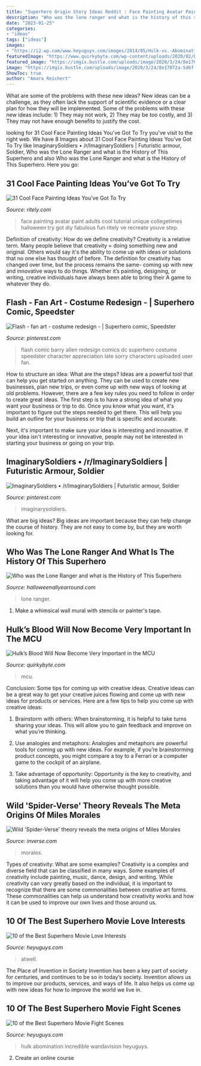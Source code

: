 ```yaml
---
title: "Superhero Origin Story Ideas Reddit : Face Painting Avatar Paint Adults Cool Tutorial Unique Collegetimes Halloween Try Got Diy Fabulous Fun Ritely Ve Recreate Youve Step"
description: "Who was the lone ranger and what is the history of this superhero"
date: "2023-01-25"
categories:
- "ideas"
tags: ["ideas"]
images:
- "https://i2.wp.com/www.heyuguys.com/images/2014/05/Hulk-vs.-Abomination.png?fit=1012%2C528&amp;ssl=1"
featuredImage: "https://www.quirkybyte.com/wp-content/uploads/2020/02/hulk-blood-780x470.png"
featured_image: "https://imgix.bustle.com/uploads/image/2020/3/24/8e17072a-5d6f-4ab0-bd39-342a24fc7184-spiderman-into-spider-verse-5k-7b-2048x2048-1020x1020.jpg?w=2000&amp;h=640&amp;fit=crop&amp;crop=focalpoint&amp;auto=format%2Ccompress&amp;fp-x=0.44834307992202727&amp;fp-y=0.3157894736842105"
image: "https://imgix.bustle.com/uploads/image/2020/3/24/8e17072a-5d6f-4ab0-bd39-342a24fc7184-spiderman-into-spider-verse-5k-7b-2048x2048-1020x1020.jpg?w=2000&amp;h=640&amp;fit=crop&amp;crop=focalpoint&amp;auto=format%2Ccompress&amp;fp-x=0.44834307992202727&amp;fp-y=0.3157894736842105"
ShowToc: true
author: "Amara Reichert"
---
```



What are some of the problems with these new ideas?
New ideas can be a challenge, as they often lack the support of scientific evidence or a clear plan for how they will be implemented. Some of the problems with these new ideas include: 1) They may not work, 2) They may be too costly, and 3) They may not have enough benefits to justify the cost.

	

		
looking for 31 Cool Face Painting Ideas You’ve Got To Try you've visit to the right web. We have 8 Images about 31 Cool Face Painting Ideas You’ve Got To Try like ImaginarySoldiers • /r/ImaginarySoldiers | Futuristic armour, Soldier, Who was the Lone Ranger and what is the History of This Superhero and also Who was the Lone Ranger and what is the History of This Superhero. Here you go:
		
    
## 31 Cool Face Painting Ideas You’ve Got To Try

<img loading=lazy src="https://cdn.ritely.com/wp-content/uploads/2016/08/collegetimes.com-face-paint-tutorial-avatar-907.jpg" onerror="this.onerror=null;this.src='https://tse4.mm.bing.net/th?id=OIP.0x2QfnQrWukvkEQlTqWXjwHaMF&amp;pid=15.1';" alt="31 Cool Face Painting Ideas You’ve Got To Try">

_Source: ritely.com_

>face painting avatar paint adults cool tutorial unique collegetimes halloween try got diy fabulous fun ritely ve recreate youve step. 

	

Definition of creativity: How do we define creativity?
Creativity is a relative term. Many people believe that creativity = doing something new and original. Others would say it's the ability to come up with ideas or solutions that no one else has thought of before. The definition for creativity has changed over time, but the process remains the same- coming up with new and innovative ways to do things. Whether it’s painting, designing, or writing, creative individuals have always been able to bring their A game to whatever they do.

    
## Flash - Fan Art - Costume Redesign - | Superhero Comic, Speedster

<img loading=lazy src="https://i.pinimg.com/736x/76/f3/8c/76f38c10fd12aea4bddf3571b7879339.jpg" onerror="this.onerror=null;this.src='https://tse3.mm.bing.net/th?id=OIP.GyQuCelNbaMQsdYmSHHlwgAAAA&amp;pid=15.1';" alt="Flash - fan art - costume redesign - | Superhero comic, Speedster">

_Source: pinterest.com_

>flash comic barry allen redesign comics dc superhero costume speedster character appreciation late sorry characters uploaded user fan. 

	

How to structure an idea: What are the steps?
Ideas are a powerful tool that can help you get started on anything. They can be used to create new businesses, plan new trips, or even come up with new ways of looking at old problems. However, there are a few key rules you need to follow in order to create great ideas.
The first step is to have a strong idea of what you want your business or trip to do. Once you know what you want, it's important to figure out the steps needed to get there. This will help you build an outline for your business or trip that is specific and accurate.

Next, it's important to make sure your idea is interesting and innovative. If your idea isn't interesting or innovative, people may not be interested in starting your business or going on your trip.

    
## ImaginarySoldiers • /r/ImaginarySoldiers | Futuristic Armour, Soldier

<img loading=lazy src="https://i.pinimg.com/originals/47/6e/26/476e2644e45dd576543d534742b3f903.jpg" onerror="this.onerror=null;this.src='https://tse4.mm.bing.net/th?id=OIP.qt70W8fjaFQR6EiEU1gSaAHaKD&amp;pid=15.1';" alt="ImaginarySoldiers • /r/ImaginarySoldiers | Futuristic armour, Soldier">

_Source: pinterest.com_

>imaginarysoldiers. 

	

What are big ideas?
Big ideas are important because they can help change the course of history. They are not easy to come by, but they are worth looking for.

    
## Who Was The Lone Ranger And What Is The History Of This Superhero

<img loading=lazy src="https://halloweenallyearround.com/wp-content/uploads/2013/07/lone-ranger.jpg" onerror="this.onerror=null;this.src='https://tse3.mm.bing.net/th?id=OIP.Nk5eWBZyqiC0GeftvWQdcgHaE7&amp;pid=15.1';" alt="Who was the Lone Ranger and what is the History of This Superhero">

_Source: halloweenallyearround.com_

>lone ranger. 

	

1. Make a whimsical wall mural with stencils or painter's tape.

    
## Hulk’s Blood Will Now Become Very Important In The MCU

<img loading=lazy src="https://www.quirkybyte.com/wp-content/uploads/2020/02/hulk-blood-780x470.png" onerror="this.onerror=null;this.src='https://tse2.mm.bing.net/th?id=OIP.9xtQbnJQWDdfqTK4r7-WQgHaEd&amp;pid=15.1';" alt="Hulk’s Blood Will Now Become Very Important in the MCU">

_Source: quirkybyte.com_

>mcu. 

	

Conclusion: Some tips for coming up with creative ideas.
Creative ideas can be a great way to get your creative juices flowing and come up with new ideas for products or services. Here are a few tips to help you come up with creative ideas:
1. Brainstorm with others: When brainstorming, it is helpful to take turns sharing your ideas. This will allow you to gain feedback and improve on what you’re thinking.

2. Use analogies and metaphors: Analogies and metaphors are powerful tools for coming up with new ideas. For example, if you’re brainstorming product concepts, you might compare a toy to a Ferrari or a computer game to the cockpit of an airplane.

3. Take advantage of opportunity: Opportunity is the key to creativity, and taking advantage of it will help you come up with more creative solutions than you would have otherwise thought possible.

    
## Wild &#039;Spider-Verse&#039; Theory Reveals The Meta Origins Of Miles Morales

<img loading=lazy src="https://imgix.bustle.com/uploads/image/2020/3/24/8e17072a-5d6f-4ab0-bd39-342a24fc7184-spiderman-into-spider-verse-5k-7b-2048x2048-1020x1020.jpg?w=2000&amp;h=640&amp;fit=crop&amp;crop=focalpoint&amp;auto=format%2Ccompress&amp;fp-x=0.44834307992202727&amp;fp-y=0.3157894736842105" onerror="this.onerror=null;this.src='https://tse2.mm.bing.net/th?id=OIP.b56UJ3Jc4gp0cXffF-fIbQHaCX&amp;pid=15.1';" alt="Wild &#039;Spider-Verse&#039; theory reveals the meta origins of Miles Morales">

_Source: inverse.com_

>morales. 

	

Types of creativity: What are some examples?
Creativity is a complex and diverse field that can be classified in many ways. Some examples of creativity include painting, music, dance, design, and writing. While creativity can vary greatly based on the individual, it is important to recognize that there are some commonalities between creative art forms. These commonalities can help us understand how creativity works and how it can be used to improve our own lives and those around us.

    
## 10 Of The Best Superhero Movie Love Interests

<img loading=lazy src="https://i1.wp.com/www.heyuguys.com/images/2014/03/Peggy-Carter.png" onerror="this.onerror=null;this.src='https://tse1.mm.bing.net/th?id=OIP.tG5-aNcyJKXnrV3V65sWEgHaD0&amp;pid=15.1';" alt="10 of the Best Superhero Movie Love Interests">

_Source: heyuguys.com_

>atwell. 

	

The Place of Invention in Society
Invention has been a key part of society for centuries, and continues to be so in today’s society. Invention allows us to improve our products, services, and ways of life. It also helps us come up with new ideas for how to improve the world we live in.

    
## 10 Of The Best Superhero Movie Fight Scenes

<img loading=lazy src="https://i2.wp.com/www.heyuguys.com/images/2014/05/Hulk-vs.-Abomination.png?fit=1012%2C528&amp;ssl=1" onerror="this.onerror=null;this.src='https://tse4.mm.bing.net/th?id=OIP.Z31D4Tv_rhPeSpiCXUTbnQHaD3&amp;pid=15.1';" alt="10 of the Best Superhero Movie Fight Scenes">

_Source: heyuguys.com_

>hulk abomination incredible wandavision heyuguys. 

	

2. Create an online course

